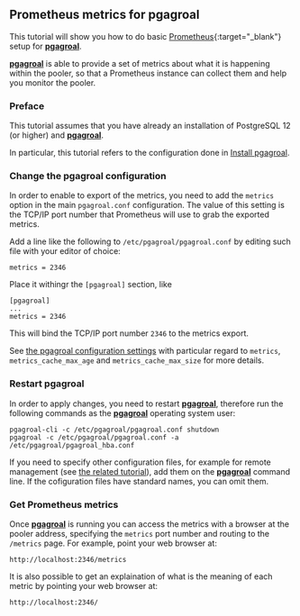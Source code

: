## Prometheus metrics for pgagroal

This tutorial will show you how to do basic  [Prometheus](https://prometheus.io/){:target="_blank"} setup  for [**pgagroal**](https://github.com/agroal/pgagroal).

[**pgagroal**](https://github.com/agroal/pgagroal) is able to provide a set of metrics about what it is happening within the pooler,
so that a Prometheus instance can collect them and help you monitor the pooler.

### Preface

This tutorial assumes that you have already an installation of PostgreSQL 12 (or higher) and [**pgagroal**](https://github.com/agroal/pgagroal).

In particular, this tutorial refers to the configuration done in [Install pgagroal](https://github.com/pgagroal/pgagroal/blob/master/doc/tutorial/01_install.md).

### Change the pgagroal configuration

In order to enable to export of the metrics, you need to add the `metrics` option in the main `pgagroal.conf` configuration. The value of this setting is the TCP/IP port number that Prometheus will use to grab the exported metrics.

Add a line like the following to `/etc/pgagroal/pgagroal.conf` by editing such file with your editor of choice:

```
metrics = 2346
```

Place it withingr the `[pgagroal]` section, like

```
[pgagroal]
...
metrics = 2346
```

This will bind the TCP/IP port number `2346` to the metrics export.

See [the pgagroal configuration settings](https://github.com/agroal/pgagroal/blob/master/doc/CONFIGURATION.md#pgagroal) with particular regard to `metrics`, `metrics_cache_max_age` and `metrics_cache_max_size` for more details.

### Restart pgagroal

In order to apply changes, you need to restart [**pgagroal**](https://github.com/agroal/pgagroal), therefore run the following commands
as the [**pgagroal**](https://github.com/agroal/pgagroal) operating system user:

```
pgagroal-cli -c /etc/pgagroal/pgagroal.conf shutdown
pgagroal -c /etc/pgagroal/pgagroal.conf -a /etc/pgagroal/pgagroal_hba.conf
```

If you need to specify other configuration files, for example for remote management (see [the related tutorial](https://github.com/pgagroal/pgagroal/blob/master/doc/tutorial/03_remote_management.md)), add them on the [**pgagroal**](https://github.com/agroal/pgagroal) command line.
If the cofiguration files have standard names, you can omit them.

### Get Prometheus metrics

Once [**pgagroal**](https://github.com/agroal/pgagroal) is running you can access the metrics with a browser at the pooler address, specifying the `metrics` port number and routing to the `/metrics` page. For example, point your web browser at:

```
http://localhost:2346/metrics
```

It is also possible to get an explaination of what is the meaning of each metric by pointing your web browser at:

```
http://localhost:2346/
```
